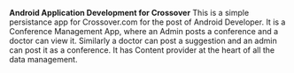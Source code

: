 **Android Application Development for Crossover**
This is a simple persistance app for Crossover.com for the post of Android Developer.
It is a Conference Management App, where an Admin posts a conference and a doctor can view it.
Similarly a doctor can post a suggestion and an admin can post it as a conference.
It has Content provider at the heart of all the data management.
